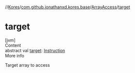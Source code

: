 //[Kores](../../index.md)/[com.github.jonathanxd.kores.base](../index.md)/[ArrayAccess](index.md)/[target](target.md)



# target  
[jvm]  
Content  
abstract val [target](target.md): [Instruction](../../com.github.jonathanxd.kores/-instruction/index.md)  
More info  


Target array to access

  



